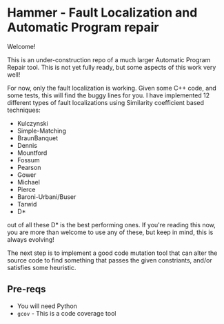 # Hammer - Fault Localization and Automatic Program repair

Welcome!

This is an under-construction repo of a much larger Automatic Program Repair tool. This is not yet fully ready, but some aspects of this work very well!

For now, only the fault localization is working. Given some C++ code, and some tests, this will find the buggy lines for you. I have implemented 12 different types of fault localizations using Similarity coefficient based techniques:
  - Kulczynski
  - Simple-Matching
  - BraunBanquet
  - Dennis
  - Mountford
  - Fossum
  - Pearson
  - Gower
  - Michael
  - Pierce
  - Baroni-Urbani/Buser
  - Tarwid
  - D*

out of all these D* is the best performing ones. If you're reading this now, you are more than welcome to use any of these, but keep in mind, this is always evolving!

The next step is to implement a good code mutation tool that can alter the source code to find something that passes the given constriants, and/or satisfies some heuristic. 


## Pre-reqs
- You will need Python
- `gcov` - This is a code coverage tool
